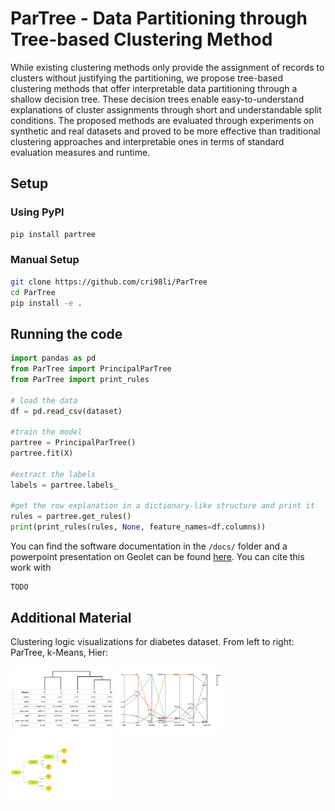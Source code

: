 # ParTree - Data Partitioning through Tree-based Clustering Method

While existing clustering methods only provide the assignment of records to clusters without justifying the partitioning, we propose tree-based clustering methods that offer interpretable data partitioning through a shallow decision tree. 
These decision trees enable easy-to-understand explanations of cluster assignments through short and understandable split conditions. 
The proposed methods are evaluated through experiments on synthetic and real datasets and proved to be more effective than traditional clustering approaches and interpretable ones in terms of standard evaluation measures and runtime. 


## Setup

### Using PyPI

```bash
pip install partree
```

### Manual Setup

```bash
git clone https://github.com/cri98li/ParTree
cd ParTree
pip install -e .
```

## Running the code

```python
import pandas as pd
from ParTree import PrincipalParTree
from ParTree import print_rules

# load the data
df = pd.read_csv(dataset) 

#train the model
partree = PrincipalParTree()
partree.fit(X)

#extract the labels
labels = partree.labels_ 

#get the row explanation in a dictionary-like structure and print it
rules = partree.get_rules()
print(print_rules(rules, None, feature_names=df.columns))
```

You can find the software documentation in the `/docs/` folder and 
a powerpoint presentation on Geolet can be found [here]().
You can cite this work with
```
TODO
```


## Additional Material

Clustering logic visualizations for diabetes dataset. From left to right: ParTree, k-Means, Hier:

<p float="left">
    <img src="img/tree_dendo_parallel_DEF.jpg" width="33%" />
    <img src="img/tree_dendo_parallel_DEF3.jpg" width="33%" /> 
    <img src="img/tree_dendo_parallel_DEF5.jpg" width="33%" />
</p>
